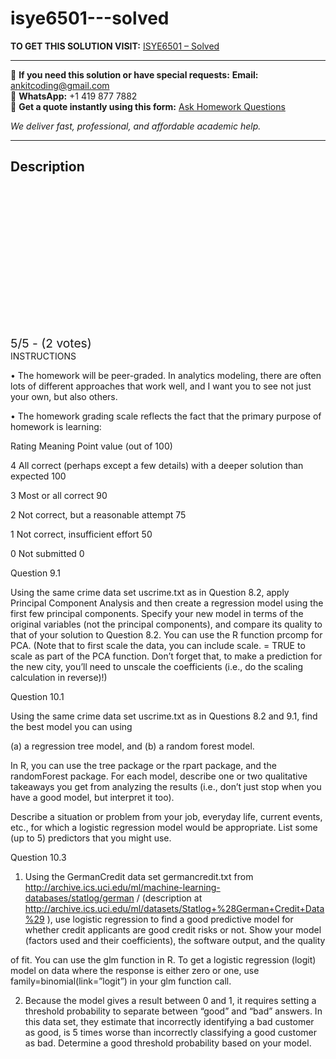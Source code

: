# isye6501---solved
**TO GET THIS SOLUTION VISIT:** [ISYE6501 – Solved](https://www.ankitcodinghub.com/product/isye6501-solved-8/)


---

📩 **If you need this solution or have special requests:** **Email:** ankitcoding@gmail.com  
📱 **WhatsApp:** +1 419 877 7882  
📄 **Get a quote instantly using this form:** [Ask Homework Questions](https://www.ankitcodinghub.com/services/ask-homework-questions/)

*We deliver fast, professional, and affordable academic help.*

---

<h2>Description</h2>



<div class="kk-star-ratings kksr-auto kksr-align-center kksr-valign-top" data-payload="{&quot;align&quot;:&quot;center&quot;,&quot;id&quot;:&quot;122067&quot;,&quot;slug&quot;:&quot;default&quot;,&quot;valign&quot;:&quot;top&quot;,&quot;ignore&quot;:&quot;&quot;,&quot;reference&quot;:&quot;auto&quot;,&quot;class&quot;:&quot;&quot;,&quot;count&quot;:&quot;2&quot;,&quot;legendonly&quot;:&quot;&quot;,&quot;readonly&quot;:&quot;&quot;,&quot;score&quot;:&quot;5&quot;,&quot;starsonly&quot;:&quot;&quot;,&quot;best&quot;:&quot;5&quot;,&quot;gap&quot;:&quot;4&quot;,&quot;greet&quot;:&quot;Rate this product&quot;,&quot;legend&quot;:&quot;5\/5 - (2 votes)&quot;,&quot;size&quot;:&quot;24&quot;,&quot;title&quot;:&quot;ISYE6501 -  Solved&quot;,&quot;width&quot;:&quot;138&quot;,&quot;_legend&quot;:&quot;{score}\/{best} - ({count} {votes})&quot;,&quot;font_factor&quot;:&quot;1.25&quot;}">

<div class="kksr-stars">

<div class="kksr-stars-inactive">
            <div class="kksr-star" data-star="1" style="padding-right: 4px">


<div class="kksr-icon" style="width: 24px; height: 24px;"></div>
        </div>
            <div class="kksr-star" data-star="2" style="padding-right: 4px">


<div class="kksr-icon" style="width: 24px; height: 24px;"></div>
        </div>
            <div class="kksr-star" data-star="3" style="padding-right: 4px">


<div class="kksr-icon" style="width: 24px; height: 24px;"></div>
        </div>
            <div class="kksr-star" data-star="4" style="padding-right: 4px">


<div class="kksr-icon" style="width: 24px; height: 24px;"></div>
        </div>
            <div class="kksr-star" data-star="5" style="padding-right: 4px">


<div class="kksr-icon" style="width: 24px; height: 24px;"></div>
        </div>
    </div>

<div class="kksr-stars-active" style="width: 138px;">
            <div class="kksr-star" style="padding-right: 4px">


<div class="kksr-icon" style="width: 24px; height: 24px;"></div>
        </div>
            <div class="kksr-star" style="padding-right: 4px">


<div class="kksr-icon" style="width: 24px; height: 24px;"></div>
        </div>
            <div class="kksr-star" style="padding-right: 4px">


<div class="kksr-icon" style="width: 24px; height: 24px;"></div>
        </div>
            <div class="kksr-star" style="padding-right: 4px">


<div class="kksr-icon" style="width: 24px; height: 24px;"></div>
        </div>
            <div class="kksr-star" style="padding-right: 4px">


<div class="kksr-icon" style="width: 24px; height: 24px;"></div>
        </div>
    </div>
</div>


<div class="kksr-legend" style="font-size: 19.2px;">
            5/5 - (2 votes)    </div>
    </div>
INSTRUCTIONS

• The homework will be peer-graded. In analytics modeling, there are often lots of different approaches that work well, and I want you to see not just your own, but also others.

• The homework grading scale reflects the fact that the primary purpose of homework is learning:

Rating Meaning Point value (out of 100)

4 All correct (perhaps except a few details) with a deeper solution than expected 100

3 Most or all correct 90

2 Not correct, but a reasonable attempt 75

1 Not correct, insufficient effort 50

0 Not submitted 0

Question 9.1

Using the same crime data set uscrime.txt as in Question 8.2, apply Principal Component Analysis and then create a regression model using the first few principal components. Specify your new model in terms of the original variables (not the principal components), and compare its quality to that of your solution to Question 8.2. You can use the R function prcomp for PCA. (Note that to first scale the data, you can include scale. = TRUE to scale as part of the PCA function. Don’t forget that, to make a prediction for the new city, you’ll need to unscale the coefficients (i.e., do the scaling calculation in reverse)!)

Question 10.1

Using the same crime data set uscrime.txt as in Questions 8.2 and 9.1, find the best model you can using

(a) a regression tree model, and (b) a random forest model.

In R, you can use the tree package or the rpart package, and the randomForest package. For each model, describe one or two qualitative takeaways you get from analyzing the results (i.e., don’t just stop when you have a good model, but interpret it too).

Describe a situation or problem from your job, everyday life, current events, etc., for which a logistic regression model would be appropriate. List some (up to 5) predictors that you might use.

Question 10.3

1. Using the GermanCredit data set germancredit.txt from http://archive.ics.uci.edu/ml/machine-learning-databases/statlog/german / (description at http://archive.ics.uci.edu/ml/datasets/Statlog+%28German+Credit+Data%29 ), use logistic regression to find a good predictive model for whether credit applicants are good credit risks or not. Show your model (factors used and their coefficients), the software output, and the quality

of fit. You can use the glm function in R. To get a logistic regression (logit) model on data where the response is either zero or one, use family=binomial(link=”logit”) in your glm function call.

2. Because the model gives a result between 0 and 1, it requires setting a threshold probability to separate between “good” and “bad” answers. In this data set, they estimate that incorrectly identifying a bad customer as good, is 5 times worse than incorrectly classifying a good customer as bad. Determine a good threshold probability based on your model.
